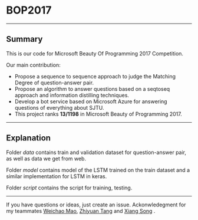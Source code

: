 # BOP2017
-----
## Summary
This is our code for Microsoft Beauty Of Programming 2017 Competition.

Our main contribution:
  * Propose a sequence to sequence approach to judge the Matching Degree of question-answer pair.
  * Propose an algorithm to answer questions based on a seqtoseq approach and information distilling techniques.
  * Develop a bot service based on Microsoft Azure for answering questions of everything about SJTU.
  * This project ranks **13/1198** in Microsoft Beauty of Programming 2017.
----
## Explanation

Folder *data* contains train and validation dataset for question-answer pair, as well as data we get from web.

Folder *model* contains model of the LSTM trained on the train dataset and a similar implementation for LSTM in keras. 

Folder *script* contains the script for training, testing.

----
If you have questions or ideas, just create an issue. Ackonwledegment for my teammates [Weichao Mao](https://github.com/xizeroplus), [Zhiyuan Tang](https://github.com/silencender) and [Xiang Song]() .
